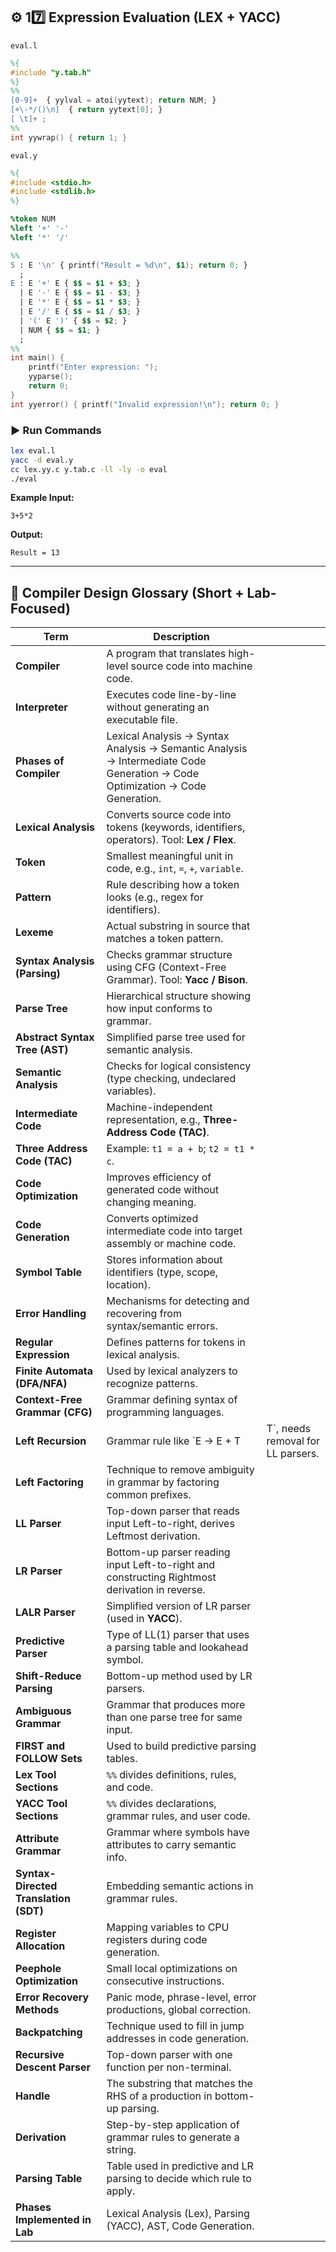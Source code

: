 ## ⚙️ **17️⃣ Expression Evaluation (LEX + YACC)**

`eval.l`

```lex
%{
#include "y.tab.h"
%}
%%
[0-9]+  { yylval = atoi(yytext); return NUM; }
[+\-*/()\n]  { return yytext[0]; }
[ \t]+ ;
%%
int yywrap() { return 1; }
```

`eval.y`

```yacc
%{
#include <stdio.h>
#include <stdlib.h>
%}

%token NUM
%left '+' '-'
%left '*' '/'

%%
S : E '\n' { printf("Result = %d\n", $1); return 0; }
  ;
E : E '+' E { $$ = $1 + $3; }
  | E '-' E { $$ = $1 - $3; }
  | E '*' E { $$ = $1 * $3; }
  | E '/' E { $$ = $1 / $3; }
  | '(' E ')' { $$ = $2; }
  | NUM { $$ = $1; }
  ;
%%
int main() {
    printf("Enter expression: ");
    yyparse();
    return 0;
}
int yyerror() { printf("Invalid expression!\n"); return 0; }
```

### ▶️ **Run Commands**

```bash
lex eval.l
yacc -d eval.y
cc lex.yy.c y.tab.c -ll -ly -o eval
./eval
```

**Example Input:**

```
3+5*2
```

**Output:**

```
Result = 13
```

---

## 📘 **Compiler Design Glossary (Short + Lab-Focused)**

| Term                                  | Description                                                                                                                  |                                   |
| ------------------------------------- | ---------------------------------------------------------------------------------------------------------------------------- | --------------------------------- |
| **Compiler**                          | A program that translates high-level source code into machine code.                                                          |                                   |
| **Interpreter**                       | Executes code line-by-line without generating an executable file.                                                            |                                   |
| **Phases of Compiler**                | Lexical Analysis → Syntax Analysis → Semantic Analysis → Intermediate Code Generation → Code Optimization → Code Generation. |                                   |
| **Lexical Analysis**                  | Converts source code into tokens (keywords, identifiers, operators). Tool: **Lex / Flex**.                                   |                                   |
| **Token**                             | Smallest meaningful unit in code, e.g., `int`, `=`, `+`, `variable`.                                                         |                                   |
| **Pattern**                           | Rule describing how a token looks (e.g., regex for identifiers).                                                             |                                   |
| **Lexeme**                            | Actual substring in source that matches a token pattern.                                                                     |                                   |
| **Syntax Analysis (Parsing)**         | Checks grammar structure using CFG (Context-Free Grammar). Tool: **Yacc / Bison**.                                           |                                   |
| **Parse Tree**                        | Hierarchical structure showing how input conforms to grammar.                                                                |                                   |
| **Abstract Syntax Tree (AST)**        | Simplified parse tree used for semantic analysis.                                                                            |                                   |
| **Semantic Analysis**                 | Checks for logical consistency (type checking, undeclared variables).                                                        |                                   |
| **Intermediate Code**                 | Machine-independent representation, e.g., **Three-Address Code (TAC)**.                                                      |                                   |
| **Three Address Code (TAC)**          | Example: `t1 = a + b`; `t2 = t1 * c`.                                                                                        |                                   |
| **Code Optimization**                 | Improves efficiency of generated code without changing meaning.                                                              |                                   |
| **Code Generation**                   | Converts optimized intermediate code into target assembly or machine code.                                                   |                                   |
| **Symbol Table**                      | Stores information about identifiers (type, scope, location).                                                                |                                   |
| **Error Handling**                    | Mechanisms for detecting and recovering from syntax/semantic errors.                                                         |                                   |
| **Regular Expression**                | Defines patterns for tokens in lexical analysis.                                                                             |                                   |
| **Finite Automata (DFA/NFA)**         | Used by lexical analyzers to recognize patterns.                                                                             |                                   |
| **Context-Free Grammar (CFG)**        | Grammar defining syntax of programming languages.                                                                            |                                   |
| **Left Recursion**                    | Grammar rule like `E → E + T                                                                                                 | T`, needs removal for LL parsers. |
| **Left Factoring**                    | Technique to remove ambiguity in grammar by factoring common prefixes.                                                       |                                   |
| **LL Parser**                         | Top-down parser that reads input Left-to-right, derives Leftmost derivation.                                                 |                                   |
| **LR Parser**                         | Bottom-up parser reading input Left-to-right and constructing Rightmost derivation in reverse.                               |                                   |
| **LALR Parser**                       | Simplified version of LR parser (used in **YACC**).                                                                          |                                   |
| **Predictive Parser**                 | Type of LL(1) parser that uses a parsing table and lookahead symbol.                                                         |                                   |
| **Shift-Reduce Parsing**              | Bottom-up method used by LR parsers.                                                                                         |                                   |
| **Ambiguous Grammar**                 | Grammar that produces more than one parse tree for same input.                                                               |                                   |
| **FIRST and FOLLOW Sets**             | Used to build predictive parsing tables.                                                                                     |                                   |
| **Lex Tool Sections**                 | `%%` divides definitions, rules, and code.                                                                                   |                                   |
| **YACC Tool Sections**                | `%%` divides declarations, grammar rules, and user code.                                                                     |                                   |
| **Attribute Grammar**                 | Grammar where symbols have attributes to carry semantic info.                                                                |                                   |
| **Syntax-Directed Translation (SDT)** | Embedding semantic actions in grammar rules.                                                                                 |                                   |
| **Register Allocation**               | Mapping variables to CPU registers during code generation.                                                                   |                                   |
| **Peephole Optimization**             | Small local optimizations on consecutive instructions.                                                                       |                                   |
| **Error Recovery Methods**            | Panic mode, phrase-level, error productions, global correction.                                                              |                                   |
| **Backpatching**                      | Technique used to fill in jump addresses in code generation.                                                                 |                                   |
| **Recursive Descent Parser**          | Top-down parser with one function per non-terminal.                                                                          |                                   |
| **Handle**                            | The substring that matches the RHS of a production in bottom-up parsing.                                                     |                                   |
| **Derivation**                        | Step-by-step application of grammar rules to generate a string.                                                              |                                   |
| **Parsing Table**                     | Table used in predictive and LR parsing to decide which rule to apply.                                                       |                                   |
| **Phases Implemented in Lab**         | Lexical Analysis (Lex), Parsing (YACC), AST, Code Generation.                                                                |                                   |
